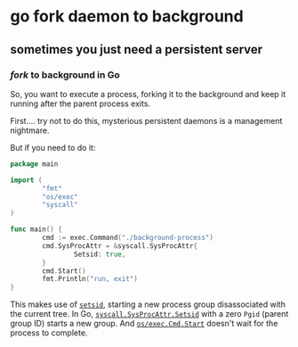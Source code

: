# go fork daemon to background

## sometimes you just need a persistent server

### _fork_ to background in Go

So, you want to execute a process,
forking it to the background and keep it running after the parent process exits.

First.... try not to do this,
mysterious persistent daemons is a management nightmare.

But if you need to do it:

```go
package main

import (
        "fmt"
        "os/exec"
        "syscall"
)

func main() {
        cmd := exec.Command("./background-process")
        cmd.SysProcAttr = &syscall.SysProcAttr{
                Setsid: true,
        }
        cmd.Start()
        fmt.Println("run, exit")
}
```

This makes use of [`setsid`],
starting a new process group disassociated with the current tree.
In Go, [`syscall.SysProcAttr.Setsid`] with a zero `Pgid` (parent group ID) starts a new group.
And [`os/exec.Cmd.Start`] doesn't wait for the process to complete.

[`setsid`]: https://man.archlinux.org/man/setsid.2.en
[`syscall.SysProcAttr.Setsid`]: https://pkg.go.dev/syscall#SysProcAttr
[`os/exec.Cmd.Start`]: https://pkg.go.dev/os/exec#Cmd.Start
